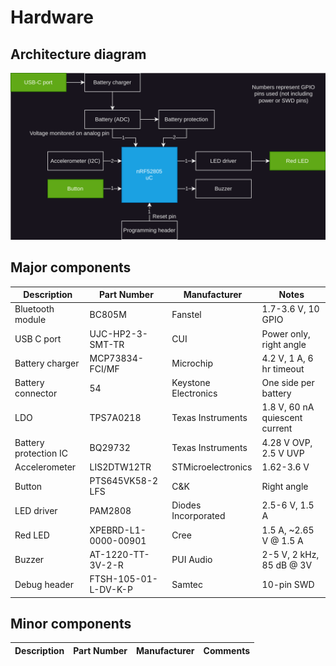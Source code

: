 # Hardware

## Architecture diagram
![HW architecture diagram](/docs/DWG_HW-Architecture.svg)

## Major components
| Description           | Part Number           | Manufacturer          | Notes                          |
| --------------------- | --------------------- | --------------------- | --------------------------------- |
| Bluetooth module      | BC805M                | Fanstel               | 1.7-3.6 V, 10 GPIO                |
| USB C port            | UJC-HP2-3-SMT-TR      | CUI                   | Power only, right angle           |
| Battery charger       | MCP73834-FCI/MF       | Microchip             | 4.2 V, 1 A, 6 hr timeout          |
| Battery connector     | 54                    | Keystone Electronics  | One side per battery              |
| LDO                   | TPS7A0218             | Texas Instruments     | 1.8 V, 60 nA quiescent current    |
| Battery protection IC | BQ29732               | Texas Instruments     | 4.28 V OVP, 2.5 V UVP             |
| Accelerometer         | LIS2DTW12TR           | STMicroelectronics    | 1.62-3.6 V                        |
| Button                | PTS645VK58-2 LFS      | C&K                   | Right angle                       |
| LED driver            | PAM2808               | Diodes Incorporated   | 2.5-6 V, 1.5 A                    |
| Red LED               | XPEBRD-L1-0000-00901  | Cree                  | 1.5 A, ~2.65 V @ 1.5 A            |
| Buzzer                | AT-1220-TT-3V-2-R     | PUI Audio             | 2-5 V, 2 kHz, 85 dB @ 3V          |
| Debug header          | FTSH-105-01-L-DV-K-P  | Samtec                | 10-pin SWD                        |

## Minor components
| Description           | Part Number           | Manufacturer          | Comments                          |
| --------------------- | --------------------- | --------------------- | --------------------------------- |